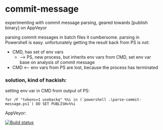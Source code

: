 commit-message
==============

experimenting with commit message parsing, geared towards [publish binary] on AppVeyor

parsing commit messages in batch files it cumbersome.
parsing in Powershell is easy.
unfortunately getting the result back from PS is not:

* CMD, has set of env vars
  * --> PS, new process, but inherits env vars from CMD, set env var base on analysis of commit message
* CMD <-- env vars from PS are lost, because the process has terminated

### solution, kind of hackish:
setting env var in CMD from output of PS:


```
for /F "tokens=1 usebackq" %%i in (`powershell .\parse-commit-message.ps1`) DO SET PUBLISH=%%i

```


AppVeyor:

[![Build status](https://ci.appveyor.com/api/projects/status/60mllt5lyohrdaaq?svg=true)](https://ci.appveyor.com/project/BergWerkGIS/commit-message)
